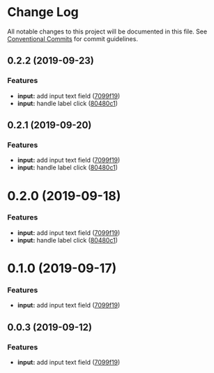 # Change Log

All notable changes to this project will be documented in this file.
See [Conventional Commits](https://conventionalcommits.org) for commit guidelines.

## 0.2.2 (2019-09-23)


### Features

* **input:** add input text field ([7099f19](https://github.com/synerise/ds/commit/7099f19))
* **input:** handle label click ([80480c1](https://github.com/synerise/ds/commit/80480c1))





## 0.2.1 (2019-09-20)


### Features

* **input:** add input text field ([7099f19](https://github.com/synerise/ds/commit/7099f19))
* **input:** handle label click ([80480c1](https://github.com/synerise/ds/commit/80480c1))





# 0.2.0 (2019-09-18)


### Features

* **input:** add input text field ([7099f19](https://github.com/synerise/synerise-design/commit/7099f19))
* **input:** handle label click ([80480c1](https://github.com/synerise/synerise-design/commit/80480c1))





# 0.1.0 (2019-09-17)


### Features

* **input:** add input text field ([7099f19](https://github.com/synerise/synerise-design/commit/7099f19))





## 0.0.3 (2019-09-12)


### Features

* **input:** add input text field ([7099f19](https://github.com/synerise/synerise-design/commit/7099f19))
